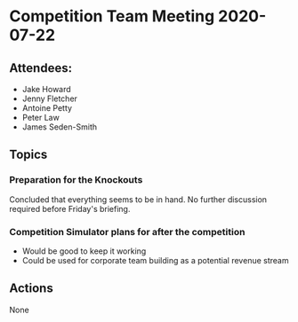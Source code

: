 # Competition Team Meeting 2020-07-22

## Attendees:

- Jake Howard
- Jenny Fletcher
- Antoine Petty
- Peter Law
- James Seden-Smith

## Topics

### Preparation for the Knockouts

Concluded that everything seems to be in hand. No further discussion required before Friday's briefing.

### Competition Simulator plans for after the competition

- Would be good to keep it working
- Could be used for corporate team building as a potential revenue stream

## Actions

None
